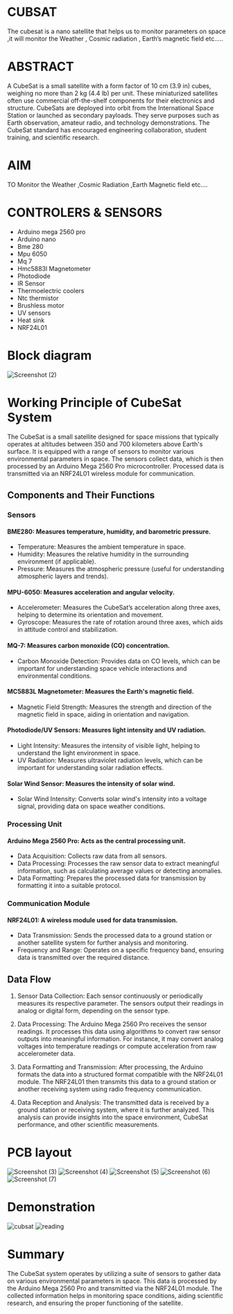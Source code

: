 # CUBSAT
The cubesat is a nano satellite that helps us to monitor parameters on space ,it will monitor the Weather , Cosmic radiation , Earth’s magnetic field etc.....
# ABSTRACT
A CubeSat is a small satellite with a form factor of 10 cm (3.9 in) cubes, weighing no more than 2 kg (4.4 lb) per unit. These miniaturized satellites often use commercial off-the-shelf components for their electronics and structure. CubeSats are deployed into orbit from the International Space Station or launched as secondary payloads. They serve purposes such as Earth observation, amateur radio, and technology demonstrations. The CubeSat standard has encouraged engineering collaboration, student training, and scientific research.
# AIM
TO Monitor the Weather ,Cosmic Radiation ,Earth Magnetic field etc....
# CONTROLERS & SENSORS 
- Arduino mega 2560 pro
- Arduino nano
- Bme 280
- Mpu 6050
- Mq 7
- Hmc5883l Magnetometer
- Photodiode
- IR Sensor
- Thermoelectric coolers
- Ntc thermistor
- Brushless  motor
- UV sensors
- Heat sink
- NRF24L01
# Block diagram
![Screenshot (2)](https://github.com/user-attachments/assets/25ef32cd-26b0-473a-b9ec-cd7ae87b9339)
# Working Principle of CubeSat System
The CubeSat is a small satellite designed for space missions that typically operates at altitudes between 350 and 700 kilometers above Earth's surface. It is equipped with a range of sensors to monitor various environmental parameters in space. The sensors collect data, which is then processed by an Arduino Mega 2560 Pro microcontroller. Processed data is transmitted via an NRF24L01 wireless module for communication.
## Components and Their Functions
### Sensors
#### BME280: Measures temperature, humidity, and barometric pressure.
* Temperature: Measures the ambient temperature in space.
* Humidity: Measures the relative humidity in the surrounding environment (if applicable).
* Pressure: Measures the atmospheric pressure (useful for understanding atmospheric layers and trends).

#### MPU-6050: Measures acceleration and angular velocity.
* Accelerometer: Measures the CubeSat’s acceleration along three axes, helping to determine its orientation and movement.
* Gyroscope: Measures the rate of rotation around three axes, which aids in attitude control and stabilization.

#### MQ-7: Measures carbon monoxide (CO) concentration.
* Carbon Monoxide Detection: Provides data on CO levels, which can be important for understanding space vehicle interactions and environmental conditions.

#### MC5883L Magnetometer: Measures the Earth's magnetic field.
* Magnetic Field Strength: Measures the strength and direction of the magnetic field in space, aiding in orientation and navigation.

#### Photodiode/UV Sensors: Measures light intensity and UV radiation.
* Light Intensity: Measures the intensity of visible light, helping to understand the light environment in space.
* UV Radiation: Measures ultraviolet radiation levels, which can be important for understanding solar radiation effects.

#### Solar Wind Sensor: Measures the intensity of solar wind.
* Solar Wind Intensity: Converts solar wind's intensity into a voltage signal, providing data on space weather conditions.

### Processing Unit

#### Arduino Mega 2560 Pro: Acts as the central processing unit.
* Data Acquisition: Collects raw data from all sensors.
* Data Processing: Processes the raw sensor data to extract meaningful information, such as calculating average values or detecting anomalies.
* Data Formatting: Prepares the processed data for transmission by formatting it into a suitable protocol.
   
### Communication Module

#### NRF24L01: A wireless module used for data transmission.
* Data Transmission: Sends the processed data to a ground station or another satellite system for further analysis and monitoring.
* Frequency and Range: Operates on a specific frequency band, ensuring data is transmitted over the required distance.
  
## Data Flow

1. Sensor Data Collection:  Each sensor continuously or periodically measures its respective parameter. The sensors output their readings in analog or digital form, depending on the sensor type.

2. Data Processing: The Arduino Mega 2560 Pro receives the sensor readings. It processes this data using algorithms to convert raw sensor outputs into meaningful information. For 
   instance, it may convert analog voltages into temperature readings or compute acceleration from raw accelerometer data.

3. Data Formatting and Transmission: After processing, the Arduino formats the data into a structured format compatible with the NRF24L01 module. The NRF24L01 then transmits this data to 
   a ground station or another receiving system using radio frequency communication.

4. Data Reception and Analysis: The transmitted data is received by a ground station or receiving system, where it is further analyzed. This analysis can provide insights into the space 
   environment, CubeSat performance, and other scientific measurements.
# PCB layout 
![Screenshot (3)](https://github.com/user-attachments/assets/fbe66fc5-371b-466a-b98e-a694c2a8db02)
![Screenshot (4)](https://github.com/user-attachments/assets/eee872cc-e681-441e-a185-39dfcdf480ff)
![Screenshot (5)](https://github.com/user-attachments/assets/7d79b169-9124-43ba-8858-a3476a574a9e)
![Screenshot (6)](https://github.com/user-attachments/assets/5d62efcb-ab8c-4b75-a27d-51d4da3a8d72)
![Screenshot (7)](https://github.com/user-attachments/assets/f0acf332-c2de-4f82-96d0-d5339ed0accd)
# Demonstration 
![cubsat](https://github.com/user-attachments/assets/5af2ff7c-d40e-4b03-a735-59d7ed6a187b)
![reading](https://github.com/user-attachments/assets/0e60b8c0-ffc2-4c91-898a-9c0d48ee8047)
# Summary
The CubeSat system operates by utilizing a suite of sensors to gather data on various environmental parameters in space. This data is processed by the Arduino Mega 2560 Pro and transmitted via the NRF24L01 module. The collected information helps in monitoring space conditions, aiding scientific research, and ensuring the proper functioning of the satellite.







